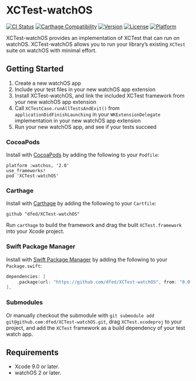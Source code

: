 # XCTest-watchOS

[![CI Status](https://img.shields.io/github/workflow/status/dfed/XCTest-watchOS/CI/master)](https://github.com/dfed/XCTest-watchOS/actions?query=workflow%3ACI+branch%3Amaster)
[![Carthage Compatibility](https://img.shields.io/badge/carthage-✓-e2c245.svg)](https://github.com/Carthage/Carthage/)
[![Version](https://img.shields.io/cocoapods/v/XCTest-watchOS.svg)](https://cocoapods.org/pods/XCTest-watchOS)
[![License](https://img.shields.io/cocoapods/l/XCTest-watchOS.svg)](https://cocoapods.org/pods/XCTest-watchOS)
[![Platform](https://img.shields.io/cocoapods/p/XCTest-watchOS.svg)](https://cocoapods.org/pods/XCTest-watchOS)

XCTest-watchOS provides an implementation of XCTest that can run on watchOS. XCTest-watchOS allows you to run your library’s existing `XCTest` suite on watchOS with minimal effort.

## Getting Started

1. Create a new watchOS app
1. Include your test files in your new watchOS app extension
1. Install XCTest-watchOS, and link the included XCTest framework from your new watchOS app extension
1. Call `XCTestCase.runAllTestsAndExit()` from `applicationDidFinishLaunching` in your `WKExtensionDelegate` implementation in your new watchOS app extension
1. Run your new watchOS app, and see if your tests succeed

### CocoaPods

Install with [CocoaPods](http://cocoapods.org) by adding the following to your `Podfile`:

```
platform :watchos, '2.0'
use_frameworks!
pod 'XCTest-watchOS'
```

### Carthage

Install with [Carthage](https://github.com/Carthage/Carthage) by adding the following to your `Cartfile`:

```ogdl
github "dfed/XCTest-watchOS"
```

Run `carthage` to build the framework and drag the built `XCTest.framework` into your Xcode project.

### Swift Package Manager

Install with [Swift Package Manager](https://github.com/apple/swift-package-manager) by adding the following to your `Package.swift`:

```swift
dependencies: [
    .package(url: "https://github.com/dfed/XCTest-watchOS", from: "0.0.1"),
],
```

### Submodules

Or manually checkout the submodule with `git submodule add git@github.com:dfed/XCTest-watchOS.git`, drag `XCTest.xcodeproj` to your project, and add the `XCTest` framework as a build dependency of your test watch app.

## Requirements

* Xcode 9.0 or later.
* watchOS 2 or later.
